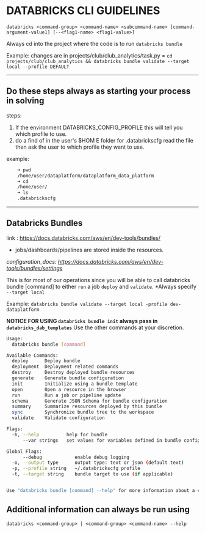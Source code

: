 # DATABRICKS CLI GUIDELINES

`databricks <command-group> <command-name> <subcommand-name> [command-argument-value1] [--<flag1-name> <flag1-value>]`

Always cd into the project where the code is to run `databricks bundle`

Example:
    changes are in projects/club/club_analytics/task.py =  `cd projects/club/club_analytics && databricks bundle validate --target local --profile DEFAULT`

------------------------------------------------------------------------------------------------------------------------------------------------------------

## Do these steps always as starting your process in solving

steps:

1. If the environment DATABRICKS_CONFIG_PROFILE this will tell you which profile to use.
2. do a find of in the user's $HOM  E folder for .databrickscfg read the file then ask the user to which profile they want to use.

example:

```bash
    ➜ pwd
    /home/user/dataplatform/dataplatform_data_platform 
    ➜ cd 
    /home/user/ 
    ➜ ls 
    .databrickscfg
```

------------------------------------------------------------------------------------------------------------------------------------------------------------

## Databricks Bundles 

link : https://docs.databricks.com/aws/en/dev-tools/bundles/

- jobs/dashboards/pipelines are stored inside the resources.

*configuration_docs: <https://docs.databricks.com/aws/en/dev-tools/bundles/settings>*

This is for most of our operations since you will be able to call databricks bundle [command] to either `run` a job `deploy` and `validate`.
*Always specify `--target local`

Example:
    `databricks bundle validate --target local -profile dev-dataplatform`

**NOTICE FOR USING `databricks bundle init` always pass in `databricks_dab_templates`**
Use the other commands at your discretion.

```bash
Usage:
  databricks bundle [command]

Available Commands:
  deploy      Deploy bundle
  deployment  Deployment related commands
  destroy     Destroy deployed bundle resources
  generate    Generate bundle configuration
  init        Initialize using a bundle template
  open        Open a resource in the browser
  run         Run a job or pipeline update
  schema      Generate JSON Schema for bundle configuration
  summary     Summarize resources deployed by this bundle
  sync        Synchronize bundle tree to the workspace
  validate    Validate configuration

Flags:
  -h, --help          help for bundle
      --var strings   set values for variables defined in bundle config. Example: --var="foo=bar"

Global Flags:
      --debug            enable debug logging
  -o, --output type      output type: text or json (default text)
  -p, --profile string   ~/.databrickscfg profile
  -t, --target string    bundle target to use (if applicable)


Use "databricks bundle [command] --help" for more information about a command.
```

## Additional information can always be run using

`databricks <command-group> | <command-group> <command-name> --help`

